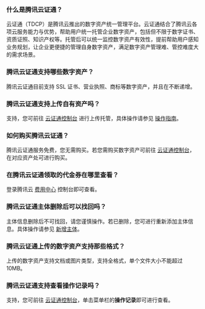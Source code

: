 ### 什么是腾讯云证通？			
云证通（TDCP）是腾讯云推出的数字资产统一管理平台。云证通结合了腾讯云各项云服务能力与优势，帮助用户统一托管企业数字资产，包括但不限于数字证书、资质证照、知识产权等。托管后可以统一监控数字资产有效性，提前帮助用户感知业务规划，让企业更便捷的管理自身数字资产，满足数字资产管理难、管控难度大的需求场景。

### 腾讯云证通支持哪些数字资产？
腾讯云证通目前支持 SSL 证书、营业执照、商标等数字资产，并且在不断递增。

### 腾讯云证通支持上传自有资产吗？
支持，您可前往 [云证通控制台](https://console.cloud.tencent.com/tdcp) 进行上传托管，具体操作请参见 [操作指南](https://cloud.tencent.com/document/product/1470/60198)。

### 如何购买腾讯云证通？
腾讯云证通服务免费，您无需购买。若您需购买数字资产可前往 [云证通控制台](https://console.cloud.tencent.com/tdcp)，在对应资产处可进行购买。

### 在腾讯云证通领取的代金券在哪里查看？
登录腾讯云 [费用中心](https://console.cloud.tencent.com/expense/voucher) 控制台即可查看。

### 腾讯云证通主体删除后可以找回吗？
主体信息删除后不可找回，请您谨慎操作。若已删除，您可进行重新添加主体信息。具体操作请参见 [新增主体](https://cloud.tencent.com/document/product/1470/60199#.E6.96.B0.E5.A2.9E.E4.B8.BB.E4.BD.93)。

### 腾讯云证通上传的数字资产支持那些格式？
上传的数字资产支持文档或图片类型，支持全格式，单个文件大小不能超过10MB。

### 腾讯云证通支持查看操作记录吗？
支持，您可前往 [云证通控制台](https://console.cloud.tencent.com/tdcp)，单击菜单栏的**操作记录**即可进行查看。




